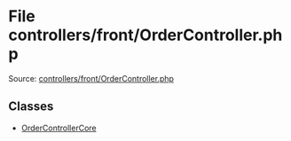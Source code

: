 File controllers/front/OrderController.php
=========

Source: [controllers/front/OrderController.php](https://github.com/PrestaShop/PrestaShop/blob/1.6.1.2/controllers/front/OrderController.php)


Classes
-------

* [OrderControllerCore](class.OrderControllerCore.md)

